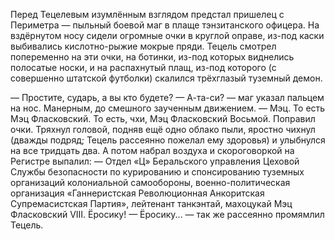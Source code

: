 Перед Тецелевым изумлённым взглядом предстал пришелец с Периметра — пыльный боевой маг в плаще тэнзитанского офицера. На вздёрнутом носу сидели огромные очки в круглой оправе, из-под каски выбивались кислотно-рыжие мокрые пряди.
Тецель смотрел попеременно на эти очки, на ботинки, из-под которых виднелись полосатые носки, и на распахнутый плащ, из-под которого (с совершенно штатской футболки) скалился трёхглазый туземный демон.

— Простите, сударь, а вы кто будете?
— А-та-си? — маг указал пальцем на нос. Манерным, до смешного заученным движением. — Мэц. То есть Мэц Фласковский. То есть, чхи, Мэц Фласковский Восьмой.
Поправил очки. Тряхнул головой, подняв ещё одно облако пыли, яростно чихнул (дважды подряд; Тецель рассеянно пожелал ему здоровья) и улыбнулся на все тридцать два. А потом набрал воздуха и скороговоркой на Регистре выпалил: — Отдел «Ц» Беральского управления Цеховой Службы безопасности по курированию и спонсированию туземных организаций колониальной самообороны, военно-политическая организация «Ганнеристская Революционная Анкоритская Супремасистская Партия», лейтенант танкэнтай, махоцукай Мэц Фласковский VIII. Ёросику!
— Ёросику... — так же рассеянно промямлил Тецель.
